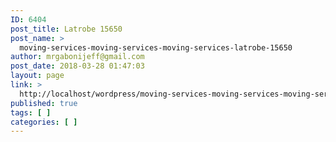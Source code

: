 ```yaml
---
ID: 6404
post_title: Latrobe 15650
post_name: >
  moving-services-moving-services-moving-services-latrobe-15650
author: mrgabonijeff@gmail.com
post_date: 2018-03-28 01:47:03
layout: page
link: >
  http://localhost/wordpress/moving-services-moving-services-moving-services-latrobe-15650/
published: true
tags: [ ]
categories: [ ]
---
```

